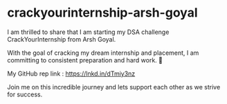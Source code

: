 # crackyourinternship-arsh-goyal
I am thrilled to share that I am starting my DSA challenge CrackYourInternship from Arsh Goyal.

With the goal of cracking my dream internship and placement, I am committing to consistent preparation and hard work. 🤗

My GitHub rep link : https://lnkd.in/dTmiy3nz

Join me on this incredible journey and lets support each other as we strive for success.
